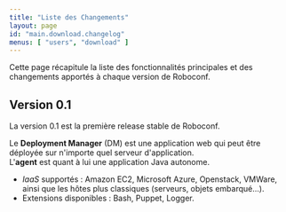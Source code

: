 ```yaml
---
title: "Liste des Changements"
layout: page
id: "main.download.changelog"
menus: [ "users", "download" ]
---
```


Cette page récapitule la liste des fonctionnalités principales et des changements apportés
à chaque version de Roboconf.


## Version 0.1

La version 0.1 est la première release stable de Roboconf.  

Le **Deployment Manager** (DM) est une application web qui peut être déployée
sur n'importe quel serveur d'application.  
L'**agent** est quant à lui une application Java autonome.

* *IaaS* supportés : Amazon EC2, Microsoft Azure, Openstack, VMWare, ainsi que les hôtes plus classiques (serveurs, objets embarqué...).
* Extensions disponibles : Bash, Puppet, Logger.
